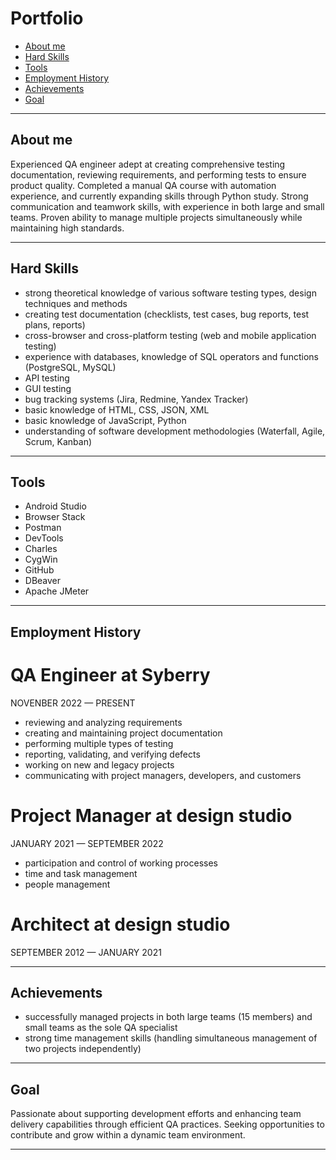 # Portfolio

- [About me](#about-me)
- [Hard Skills](#hard-skills)
- [Tools](#tools)
- [Employment History](#employment-history)
- [Achievements](#achievements)
- [Goal](#goal)
_______________________________________________________
## About me

Experienced QA engineer adept at creating comprehensive testing documentation, reviewing requirements, and performing tests to ensure product quality. 
Completed a manual QA course with automation experience, and currently expanding skills through Python study. Strong communication and teamwork skills, with experience in both large and small teams. Proven ability to manage multiple projects simultaneously while maintaining high standards.
_______________________________________________________
## Hard Skills

- strong theoretical knowledge of various software testing types, design techniques and methods
- creating test documentation (checklists, test cases, bug reports, test plans, reports)
- cross-browser and cross-platform testing (web and mobile application testing)
- experience with databases, knowledge of SQL operators and functions (PostgreSQL, MySQL)
- API testing
- GUI testing
- bug tracking systems (Jira, Redmine, Yandex Tracker)
- basic knowledge of HTML, CSS, JSON, XML
- basic knowledge of JavaScript, Python 
- understanding of software development methodologies (Waterfall, Agile, Scrum, Kanban)
_______________________________________________________
## Tools

- Android Studio 
- Browser Stack
- Postman 
- DevTools 
- Charles 
- CygWin
- GitHub
- DBeaver
- Apache JMeter
_______________________________________________________
## Employment History

# QA Engineer at Syberry  
NOVENBER 2022 — PRESENT
- reviewing and analyzing requirements
- creating and maintaining project documentation
- performing multiple types of testing 
- reporting, validating, and verifying defects
- working on new and legacy projects
- communicating with project managers, developers, and customers
 
# Project Manager at design studio  
JANUARY 2021 — SEPTEMBER 2022
- participation and control of working processes
- time and task management
- people management
 
# Architect at design studio  
SEPTEMBER 2012 — JANUARY 2021
_______________________________________________________
## Achievements

- successfully managed projects in both large teams (15 members) and small teams as the sole QA specialist
- strong time management skills (handling simultaneous management of two projects independently)
_______________________________________________________
## Goal

Passionate about supporting development efforts and enhancing team delivery capabilities through efficient QA practices. 
Seeking opportunities to contribute and grow within a dynamic team environment.
_______________________________________________________
